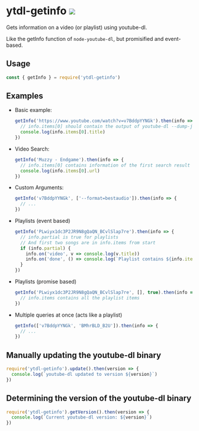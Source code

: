 # ytdl-getinfo ![](https://travis-ci.org/TheBITLINK/ytdl-getinfo.svg?branch=master)

Gets information on a video (or playlist) using youtube-dl.

Like the getInfo function of `node-youtube-dl`, but promisified and event-based.

## Usage

```javascript
const { getInfo } = require('ytdl-getinfo')
```

## Examples

- Basic example:
  ```javascript
  getInfo('https://www.youtube.com/watch?v=v7BddpYYNGk').then(info => {
    // info.items[0] should contain the output of youtube-dl --dump-json
    console.log(info.items[0].title)
  })
  ```

- Video Search:
  ```javascript
  getInfo('Muzzy - Endgame').then(info => {
    // info.items[0] contains information of the first search result
    console.log(info.items[0].url)    
  })
  ```

- Custom Arguments:
  ```javascript
  getInfo('v7BddpYYNGk', ['--format=bestaudio']).then(info => {
    // ...
  })
  ```

- Playlists (event based)
  ```javascript
  getInfo('PLwiyx1dc3P2JR9N8gQaQN_BCvlSlap7re').then(info => {
    // info.partial is true for playlists
    // And first two songs are in info.items from start
    if (info.partial) {
      info.on('video', v => console.log(v.title))
      info.on('done', () => console.log(`Playlist contains ${info.items.length} items.`))
    }
  })
  ```

- Playlists (promise based)
  ```javascript
  getInfo('PLwiyx1dc3P2JR9N8gQaQN_BCvlSlap7re', [], true).then(info => {
    // info.items contains all the playlist items
  })
  ```

- Multiple queries at once (acts like a playlist)
  ```javascript
  getInfo(['v7BddpYYNGk', 'BMhrBLD_B2U']).then(info => {
    // ...
  })
  ```

## Manually updating the youtube-dl binary

```javascript
require('ytdl-getinfo').update().then(version => {
  console.log(`youtube-dl updated to version ${version}`)
})
```

## Determining the version of the youtube-dl binary

```javascript
require('ytdl-getinfo').getVersion().then(version => {
  console.log(`Current youtube-dl version: ${version}`)
})
```
